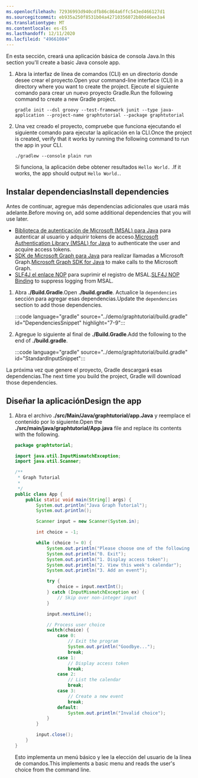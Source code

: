 ```yaml
---
ms.openlocfilehash: 72936993d940cdfb86c864a6ffc543ed466127d1
ms.sourcegitcommit: eb935a250f8531b04a42710356072b80d46ee3a4
ms.translationtype: MT
ms.contentlocale: es-ES
ms.lasthandoff: 12/11/2020
ms.locfileid: "49661084"
---
```

<!-- markdownlint-disable MD002 MD041 -->

<span data-ttu-id="34fa7-101">En esta sección, creará una aplicación básica de consola Java.</span><span class="sxs-lookup"><span data-stu-id="34fa7-101">In this section you'll create a basic Java console app.</span></span>

1. <span data-ttu-id="34fa7-102">Abra la interfaz de línea de comandos (CLI) en un directorio donde desee crear el proyecto.</span><span class="sxs-lookup"><span data-stu-id="34fa7-102">Open your command-line interface (CLI) in a directory where you want to create the project.</span></span> <span data-ttu-id="34fa7-103">Ejecute el siguiente comando para crear un nuevo proyecto Gradle.</span><span class="sxs-lookup"><span data-stu-id="34fa7-103">Run the following command to create a new Gradle project.</span></span>

    ```Shell
    gradle init --dsl groovy --test-framework junit --type java-application --project-name graphtutorial --package graphtutorial
    ```

1. <span data-ttu-id="34fa7-104">Una vez creado el proyecto, compruebe que funciona ejecutando el siguiente comando para ejecutar la aplicación en la CLI.</span><span class="sxs-lookup"><span data-stu-id="34fa7-104">Once the project is created, verify that it works by running the following command to run the app in your CLI.</span></span>

    ```Shell
    ./gradlew --console plain run
    ```

    <span data-ttu-id="34fa7-105">Si funciona, la aplicación debe obtener resultados `Hello World.` .</span><span class="sxs-lookup"><span data-stu-id="34fa7-105">If it works, the app should output `Hello World.`.</span></span>

## <a name="install-dependencies"></a><span data-ttu-id="34fa7-106">Instalar dependencias</span><span class="sxs-lookup"><span data-stu-id="34fa7-106">Install dependencies</span></span>

<span data-ttu-id="34fa7-107">Antes de continuar, agregue más dependencias adicionales que usará más adelante.</span><span class="sxs-lookup"><span data-stu-id="34fa7-107">Before moving on, add some additional dependencies that you will use later.</span></span>

- <span data-ttu-id="34fa7-108">[Biblioteca de autenticación de Microsoft (MSAL) para Java](https://github.com/AzureAD/microsoft-authentication-library-for-java) para autenticar al usuario y adquirir tokens de acceso.</span><span class="sxs-lookup"><span data-stu-id="34fa7-108">[Microsoft Authentication Library (MSAL) for Java](https://github.com/AzureAD/microsoft-authentication-library-for-java) to authenticate the user and acquire access tokens.</span></span>
- <span data-ttu-id="34fa7-109">[SDK de Microsoft Graph para Java](https://github.com/microsoftgraph/msgraph-sdk-java) para realizar llamadas a Microsoft Graph.</span><span class="sxs-lookup"><span data-stu-id="34fa7-109">[Microsoft Graph SDK for Java](https://github.com/microsoftgraph/msgraph-sdk-java) to make calls to the Microsoft Graph.</span></span>
- <span data-ttu-id="34fa7-110">[SLF4J el enlace NOP](https://mvnrepository.com/artifact/org.slf4j/slf4j-nop) para suprimir el registro de MSAL.</span><span class="sxs-lookup"><span data-stu-id="34fa7-110">[SLF4J NOP Binding](https://mvnrepository.com/artifact/org.slf4j/slf4j-nop) to suppress logging from MSAL.</span></span>

1. <span data-ttu-id="34fa7-111">Abra **./Build.Gradle**.</span><span class="sxs-lookup"><span data-stu-id="34fa7-111">Open **./build.gradle**.</span></span> <span data-ttu-id="34fa7-112">Actualice la `dependencies` sección para agregar esas dependencias.</span><span class="sxs-lookup"><span data-stu-id="34fa7-112">Update the `dependencies` section to add those dependencies.</span></span>

    :::code language="gradle" source="../demo/graphtutorial/build.gradle" id="DependenciesSnippet" highlight="7-9":::

1. <span data-ttu-id="34fa7-113">Agregue lo siguiente al final de **./Build.Gradle**.</span><span class="sxs-lookup"><span data-stu-id="34fa7-113">Add the following to the end of **./build.gradle**.</span></span>

    :::code language="gradle" source="../demo/graphtutorial/build.gradle" id="StandardInputSnippet":::

<span data-ttu-id="34fa7-114">La próxima vez que genere el proyecto, Gradle descargará esas dependencias.</span><span class="sxs-lookup"><span data-stu-id="34fa7-114">The next time you build the project, Gradle will download those dependencies.</span></span>

## <a name="design-the-app"></a><span data-ttu-id="34fa7-115">Diseñar la aplicación</span><span class="sxs-lookup"><span data-stu-id="34fa7-115">Design the app</span></span>

1. <span data-ttu-id="34fa7-116">Abra el archivo **./src/Main/Java/graphtutorial/app.Java** y reemplace el contenido por lo siguiente.</span><span class="sxs-lookup"><span data-stu-id="34fa7-116">Open the **./src/main/java/graphtutorial/App.java** file and replace its contents with the following.</span></span>

    ```java
    package graphtutorial;

    import java.util.InputMismatchException;
    import java.util.Scanner;

    /**
     * Graph Tutorial
     *
     */
    public class App {
        public static void main(String[] args) {
            System.out.println("Java Graph Tutorial");
            System.out.println();

            Scanner input = new Scanner(System.in);

            int choice = -1;

            while (choice != 0) {
                System.out.println("Please choose one of the following options:");
                System.out.println("0. Exit");
                System.out.println("1. Display access token");
                System.out.println("2. View this week's calendar");
                System.out.println("3. Add an event");

                try {
                    choice = input.nextInt();
                } catch (InputMismatchException ex) {
                    // Skip over non-integer input
                }

                input.nextLine();

                // Process user choice
                switch(choice) {
                    case 0:
                        // Exit the program
                        System.out.println("Goodbye...");
                        break;
                    case 1:
                        // Display access token
                        break;
                    case 2:
                        // List the calendar
                        break;
                    case 3:
                        // Create a new event
                        break;
                    default:
                        System.out.println("Invalid choice");
                }
            }

            input.close();
        }
    }
    ```

    <span data-ttu-id="34fa7-117">Esto implementa un menú básico y lee la elección del usuario de la línea de comandos.</span><span class="sxs-lookup"><span data-stu-id="34fa7-117">This implements a basic menu and reads the user's choice from the command line.</span></span>
